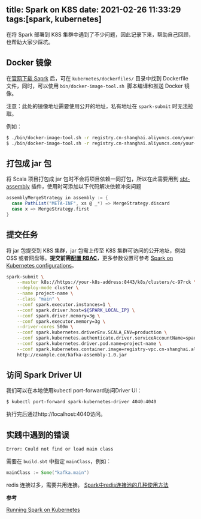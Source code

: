 title: Spark on K8S
date: 2021-02-26 11:33:29
tags:[spark, kubernetes]
---

在将 Spark 部署到 K8S 集群中遇到了不少问题，因此记录下来，帮助自己回顾，也帮助大家少踩坑。

<!-- more -->

## Docker 镜像

在[官网下载 Saprk](https://spark.apache.org/downloads.html) 后，可在 ` kubernetes/dockerfiles/ ` 目录中找到 Dockerfile 文件，同时，可以使用 `bin/docker-image-tool.sh `脚本编译和推送 Docker 镜像。

注意：此处的镜像地址需要使用公开的地址，私有地址在 `spark-submit` 时无法拉取。

例如：

```bash
$ ./bin/docker-image-tool.sh -r registry.cn-shanghai.aliyuncs.com/your-repository -t my-tag build
$ ./bin/docker-image-tool.sh -r registry.cn-shanghai.aliyuncs.com/your-repository -t my-tag push
```

## 打包成 jar 包

将 Scala 项目打包成 jar 包时不会将项目依赖一同打包，所以在此需要用到 [sbt-assembly](https://github.com/sbt/sbt-assembly) 插件，使用时可添加以下代码解决依赖冲突问题

```scala
assemblyMergeStrategy in assembly := {
  case PathList("META-INF", xs @ _*) => MergeStrategy.discard
  case x => MergeStrategy.first
}
```


## 提交任务

将 jar 包提交到 K8S 集群，jar 包需上传至 K8S 集群可访问的公开地址，例如 OSS 或者网盘等。**提交前需[配置 RBAC](https://spark.apache.org/docs/latest/running-on-kubernetes.html#rbac)**，更多参数设置可参考 [Spark on Kubernetes configurations](https://spark.apache.org/docs/latest/running-on-kubernetes.html#configuration)。

```bash
spark-submit \
    --master k8s://https://your-k8s-address:8443/k8s/clusters/c-97rck \
    --deploy-mode cluster \
    --name project-name \
    --class "main" \
    --conf spark.executor.instances=1 \
    --conf spark.driver.host=${SPARK_LOCAL_IP} \
    --conf spark.driver.memory=3g \
    --conf spark.executor.memory=3g \
    --driver-cores 500m \
    --conf spark.kubernetes.driverEnv.SCALA_ENV=production \
    --conf spark.kubernetes.authenticate.driver.serviceAccountName=spark \
    --conf spark.kubernetes.driver.pod.name=project-name \
    --conf spark.kubernetes.container.image=registry-vpc.cn-shanghai.aliyuncs.com/your-repository/spark:2.3.0 \
    http://example.com/kafka-assembly-1.0.jar
```

## 访问 Spark Driver UI

我们可以在本地使用kubectl port-forward访问Driver UI：

```bash
$ kubectl port-forward spark-kubernetes-driver 4040:4040
```
执行完后通过http://localhost:4040访问。

## 实践中遇到的错误

```bash
Error: Could not find or load main class
```

需要在 `build.sbt` 中指定 `mainClass`，例如：

```scala
mainClass := Some("kafka.main")
```

redis 连接过多，需要共用连接。
[Spark中redis连接池的几种使用方法](http://mufool.com/2017/07/04/spark-redis/)

**参考**

[Running Spark on Kubernetes](https://spark.apache.org/docs/latest/running-on-kubernetes.html)